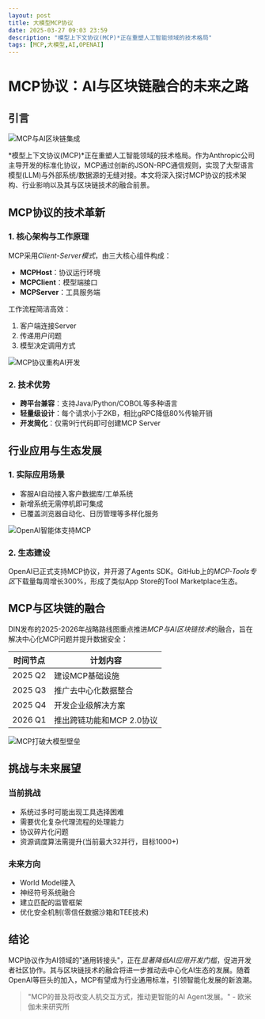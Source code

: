 ```yaml
---
layout: post
title: 大模型MCP协议
date: 2025-03-27 09:03 23:59
description: "模型上下文协议(MCP)*正在重塑人工智能领域的技术格局"
tags: [MCP,大模型,AI,OPENAI]
---
```


# MCP协议：AI与区块链融合的未来之路

## 引言

![MCP与AI区块链集成](https://s.coze.cn/t/NZOzMEFyHeY/ "MCP与AI区块链集成")

*模型上下文协议(MCP)*正在重塑人工智能领域的技术格局。作为Anthropic公司主导开发的标准化协议，MCP通过创新的JSON-RPC通信规则，实现了大型语言模型(LLM)与外部系统/数据源的无缝对接。本文将深入探讨MCP协议的技术架构、行业影响以及其与区块链技术的融合前景。

## MCP协议的技术革新

### 1. 核心架构与工作原理

MCP采用*Client-Server模式*，由三大核心组件构成：
- **MCPHost**：协议运行环境
- **MCPClient**：模型端接口
- **MCPServer**：工具服务端

工作流程简洁高效：
1. 客户端连接Server
2. 传递用户问题
3. 模型决定调用方式

![MCP协议重构AI开发](https://s.coze.cn/t/SFIo6-rRTZE/ "MCP协议重构AI开发")

### 2. 技术优势
- **跨平台兼容**：支持Java/Python/COBOL等多种语言
- **轻量级设计**：每个请求小于2KB，相比gRPC降低80%传输开销
- **开发简化**：仅需9行代码即可创建MCP Server

## 行业应用与生态发展

### 1. 实际应用场景
- 客服AI自动接入客户数据库/工单系统
- 新增系统无需停机即可集成
- 已覆盖浏览器自动化、日历管理等多样化服务

![OpenAI智能体支持MCP](https://s.coze.cn/t/Lv8lBBEEzh8/ "OpenAI智能体支持MCP")

### 2. 生态建设
OpenAI已正式支持MCP协议，并开源了Agents SDK。GitHub上的*MCP-Tools专区*下载量每周增长300%，形成了类似App Store的Tool Marketplace生态。

## MCP与区块链的融合

DIN发布的2025-2026年战略路线图重点推进*MCP与AI区块链技术*的融合，旨在解决中心化MCP问题并提升数据安全：

| 时间节点 | 计划内容 |
|---------|---------|
| 2025 Q2 | 建设MCP基础设施 |
| 2025 Q3 | 推广去中心化数据整合 |
| 2025 Q4 | 开发企业级解决方案 |
| 2026 Q1 | 推出跨链功能和MCP 2.0协议 |

![MCP打破大模型壁垒](https://s.coze.cn/t/JeF7_l5jJgU/ "MCP打破大模型壁垒")

## 挑战与未来展望

### 当前挑战
- 系统过多时可能出现工具选择困难
- 需要优化复杂代理流程的处理能力
- 协议碎片化问题
- 资源调度算法需提升(当前最大32并行，目标1000+)

### 未来方向
- World Model接入
- 神经符号系统融合
- 建立匹配的监管框架
- 优化安全机制(零信任数据沙箱和TEE技术)

## 结论

MCP协议作为AI领域的"通用转接头"，正在*显著降低AI应用开发门槛*，促进开发者社区协作。其与区块链技术的融合将进一步推动去中心化AI生态的发展。随着OpenAI等巨头的加入，MCP有望成为行业通用标准，引领智能化发展的新浪潮。

> "MCP的普及将改变人机交互方式，推动更智能的AI Agent发展。" - 欧米伽未来研究所

